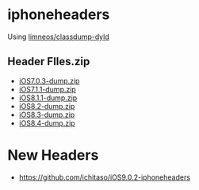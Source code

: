 iphoneheaders
=============
Using <a href="https://github.com/limneos/classdump-dyld" target="_blank" rel="nofollow">limneos/classdump-dyld</a>

## Header FIles.zip

- <a href="https://app.box.com/s/m60f1e7mlmx2s042ny4r5hq6c14oleia" target="_blank" rel="nofollow">iOS7.0.3-dump.zip</a>
- <a href="https://app.box.com/s/nhekj71tdvmo3xq69i5hhaaatw6mw0w3" target="_blank" rel="nofollow">iOS7.1.1-dump.zip</a>
- <a href="https://app.box.com/s/bultu8rxdawigahgwyqz45tyr4dpus9t" target="_blank" rel="nofollow">iOS8.1.1-dump.zip</a>
- <a href="https://app.box.com/s/jdp4gw76xgf3c8fs96h2wwik95krp51w" target="_blank" rel="nofollow">iOS8.2-dump.zip</a>
- <a href="https://app.box.com/s/0e1vt4xl8sorvczfjn4d9xzn5756u0h0" target="_blank" rel="nofollow">iOS8.3-dump.zip</a>
- <a href="https://app.box.com/s/h30fgxcezscziyzm0btklawuthu5yi57" target="_blank" rel="nofollow">iOS8.4-dump.zip</a>

# New Headers

- <a href="https://github.com/ichitaso/iOS9.0.2-iphoneheaders">https://github.com/ichitaso/iOS9.0.2-iphoneheaders</a>

